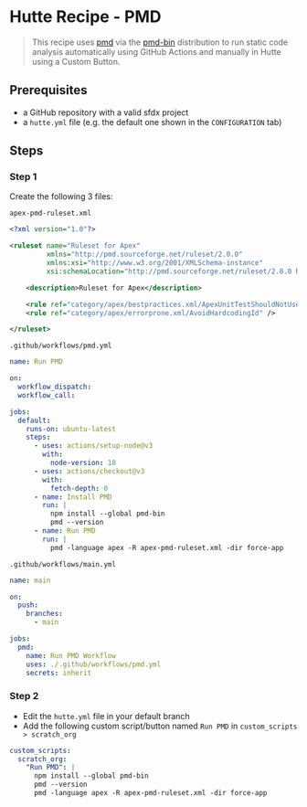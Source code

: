 # Hutte Recipe - PMD

> This recipe uses [pmd](https://github.com/pmd/pmd) via the [pmd-bin](https://github.com/amtrack/pmd-bin) distribution to run static code analysis automatically using GitHub Actions and manually in Hutte using a Custom Button.

## Prerequisites

- a GitHub repository with a valid sfdx project
- a `hutte.yml` file (e.g. the default one shown in the `CONFIGURATION` tab)

## Steps

### Step 1

Create the following 3 files:

`apex-pmd-ruleset.xml`

```xml
<?xml version="1.0"?>

<ruleset name="Ruleset for Apex"
         xmlns="http://pmd.sourceforge.net/ruleset/2.0.0"
         xmlns:xsi="http://www.w3.org/2001/XMLSchema-instance"
         xsi:schemaLocation="http://pmd.sourceforge.net/ruleset/2.0.0 http://pmd.sourceforge.net/ruleset_2_0_0.xsd">

    <description>Ruleset for Apex</description>

    <rule ref="category/apex/bestpractices.xml/ApexUnitTestShouldNotUseSeeAllDataTrue" />
    <rule ref="category/apex/errorprone.xml/AvoidHardcodingId" />

</ruleset>
```

`.github/workflows/pmd.yml`

```yaml
name: Run PMD

on:
  workflow_dispatch:
  workflow_call:

jobs:
  default:
    runs-on: ubuntu-latest
    steps:
      - uses: actions/setup-node@v3
        with:
          node-version: 18
      - uses: actions/checkout@v3
        with:
          fetch-depth: 0
      - name: Install PMD
        run: |
          npm install --global pmd-bin
          pmd --version
      - name: Run PMD
        run: |
          pmd -language apex -R apex-pmd-ruleset.xml -dir force-app
```

`.github/workflows/main.yml`

```yaml
name: main

on:
  push:
    branches:
      - main

jobs:
  pmd:
    name: Run PMD Workflow
    uses: ./.github/workflows/pmd.yml
    secrets: inherit
```

### Step 2

- Edit the `hutte.yml` file in your default branch
- Add the following custom script/button named `Run PMD` in `custom_scripts > scratch_org`

```yaml
custom_scripts:
  scratch_org:
    "Run PMD": |
      npm install --global pmd-bin
      pmd --version
      pmd -language apex -R apex-pmd-ruleset.xml -dir force-app
```
